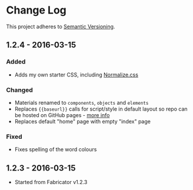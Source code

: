 # Change Log
This project adheres to [Semantic Versioning](http://semver.org/).

## 1.2.4 - 2016-03-15
### Added
- Adds my own starter CSS, including [Normalize.css](https://necolas.github.io/normalize.css/)

### Changed
- Materials renamed to `components`, `objects` and `elements`
- Replaces `{{baseurl}}` calls for script/style in default layout so repo can be hosted
on GitHub pages - [more info](https://github.com/ptibbetts/styles.paultibbetts.uk/issues/1)
- Replaces default "home" page with empty "index" page

### Fixed
- Fixes spelling of the word colours

## 1.2.3 - 2016-03-15
- Started from Fabricator v1.2.3
